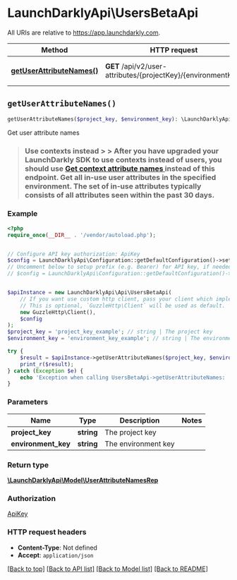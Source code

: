 # LaunchDarklyApi\UsersBetaApi

All URIs are relative to https://app.launchdarkly.com.

Method | HTTP request | Description
------------- | ------------- | -------------
[**getUserAttributeNames()**](UsersBetaApi.md#getUserAttributeNames) | **GET** /api/v2/user-attributes/{projectKey}/{environmentKey} | Get user attribute names


## `getUserAttributeNames()`

```php
getUserAttributeNames($project_key, $environment_key): \LaunchDarklyApi\Model\UserAttributeNamesRep
```

Get user attribute names

> ### Use contexts instead > > After you have upgraded your LaunchDarkly SDK to use contexts instead of users, you should use [Get context attribute names ](/tag/Contexts#operation/getContextAttributeNames) instead of this endpoint.  Get all in-use user attributes in the specified environment. The set of in-use attributes typically consists of all attributes seen within the past 30 days.

### Example

```php
<?php
require_once(__DIR__ . '/vendor/autoload.php');


// Configure API key authorization: ApiKey
$config = LaunchDarklyApi\Configuration::getDefaultConfiguration()->setApiKey('Authorization', 'YOUR_API_KEY');
// Uncomment below to setup prefix (e.g. Bearer) for API key, if needed
// $config = LaunchDarklyApi\Configuration::getDefaultConfiguration()->setApiKeyPrefix('Authorization', 'Bearer');


$apiInstance = new LaunchDarklyApi\Api\UsersBetaApi(
    // If you want use custom http client, pass your client which implements `GuzzleHttp\ClientInterface`.
    // This is optional, `GuzzleHttp\Client` will be used as default.
    new GuzzleHttp\Client(),
    $config
);
$project_key = 'project_key_example'; // string | The project key
$environment_key = 'environment_key_example'; // string | The environment key

try {
    $result = $apiInstance->getUserAttributeNames($project_key, $environment_key);
    print_r($result);
} catch (Exception $e) {
    echo 'Exception when calling UsersBetaApi->getUserAttributeNames: ', $e->getMessage(), PHP_EOL;
}
```

### Parameters

Name | Type | Description  | Notes
------------- | ------------- | ------------- | -------------
 **project_key** | **string**| The project key |
 **environment_key** | **string**| The environment key |

### Return type

[**\LaunchDarklyApi\Model\UserAttributeNamesRep**](../Model/UserAttributeNamesRep.md)

### Authorization

[ApiKey](../../README.md#ApiKey)

### HTTP request headers

- **Content-Type**: Not defined
- **Accept**: `application/json`

[[Back to top]](#) [[Back to API list]](../../README.md#endpoints)
[[Back to Model list]](../../README.md#models)
[[Back to README]](../../README.md)
